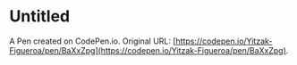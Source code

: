 # Untitled

A Pen created on CodePen.io. Original URL: [https://codepen.io/Yitzak-Figueroa/pen/BaXxZpg](https://codepen.io/Yitzak-Figueroa/pen/BaXxZpg).

